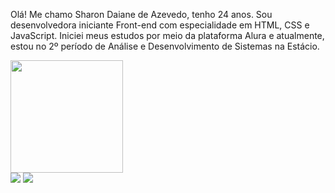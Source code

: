 Olá! Me chamo Sharon Daiane de Azevedo, tenho 24 anos. Sou desenvolvedora iniciante Front-end com especialidade em HTML, CSS e JavaScript. Iniciei meus estudos por meio da plataforma Alura e atualmente, estou no 2º período de Análise e Desenvolvimento de Sistemas na Estácio.

 <div>
   <a href="https://github.com/Shazevedoo">
   <img height="180em" src="https://github-readme-stats.vercel.app/api/top-langs/?username=Shazevedoo&layout=compact&langs_count=6&theme=tokyonight"/>
</div>
 

<div>
<a href="https://instagram.com/shazevedoo" target="_blank"><img src="https://img.shields.io/badge/-Instagram-%23E4405F?style=for-the-badge&logo=instagram&logoColor=white" target="_blank"></a>
    <a href="https://www.linkedin.com/in/sharon-azevedo" target="_blank"><img src="https://img.shields.io/badge/-LinkedIn-%230077B5?style=for-the-badge&logo=linkedin&logoColor=white" target="_blank"></a> 
</div>
